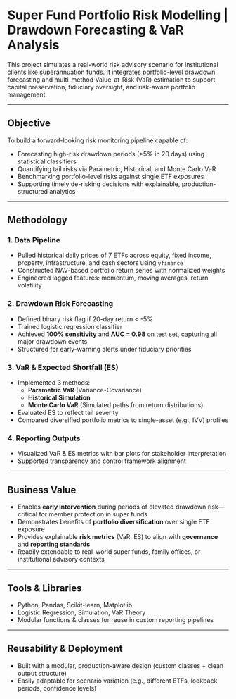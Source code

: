 # Super Fund Portfolio Risk Modelling | Drawdown Forecasting & VaR Analysis

This project simulates a real-world risk advisory scenario for institutional clients like superannuation funds. It integrates portfolio-level drawdown forecasting and multi-method Value-at-Risk (VaR) estimation to support capital preservation, fiduciary oversight, and risk-aware portfolio management.

---

## Objective

To build a forward-looking risk monitoring pipeline capable of:

- Forecasting high-risk drawdown periods (>5% in 20 days) using statistical classifiers
- Quantifying tail risks via Parametric, Historical, and Monte Carlo VaR
- Benchmarking portfolio-level risks against single ETF exposures
- Supporting timely de-risking decisions with explainable, production-structured analytics

---

## Methodology

### 1. Data Pipeline
- Pulled historical daily prices of 7 ETFs across equity, fixed income, property, infrastructure, and cash sectors using `yfinance`
- Constructed NAV-based portfolio return series with normalized weights
- Engineered lagged features: momentum, moving averages, return volatility

### 2. Drawdown Risk Forecasting
- Defined binary risk flag if 20-day return < -5%
- Trained logistic regression classifier
- Achieved **100% sensitivity** and **AUC = 0.98** on test set, capturing all major drawdown events
- Structured for early-warning alerts under fiduciary priorities

### 3. VaR & Expected Shortfall (ES)
- Implemented 3 methods: 
  - **Parametric VaR** (Variance-Covariance)
  - **Historical Simulation**
  - **Monte Carlo VaR** (Simulated paths from return distributions)
- Evaluated ES to reflect tail severity
- Compared diversified portfolio metrics to single-asset (e.g., IVV) profiles

### 4. Reporting Outputs
- Visualized VaR & ES metrics with bar plots for stakeholder interpretation
- Supported transparency and control framework alignment

---

## Business Value

- Enables **early intervention** during periods of elevated drawdown risk—critical for member protection in super funds
- Demonstrates benefits of **portfolio diversification** over single ETF exposure
- Provides explainable **risk metrics** (VaR, ES) to align with **governance** and **reporting standards**
- Readily extendable to real-world super funds, family offices, or institutional advisory contexts

---

## Tools & Libraries
- Python, Pandas, Scikit-learn, Matplotlib
- Logistic Regression, Simulation, VaR Theory
- Modular functions & classes for reuse in custom reporting pipelines

---

## Reusability & Deployment
- Built with a modular, production-aware design (custom classes + clean output structure)
- Easily adaptable for scenario variation (e.g., different ETFs, lookback periods, confidence levels)
